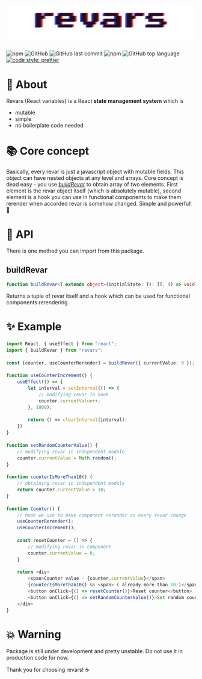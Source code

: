 # ![Revars logo](/revars.svg "Logo")
![npm](https://img.shields.io/npm/v/revars)
![GitHub](https://img.shields.io/github/license/alevnyacow/revars)
![GitHub last commit](https://img.shields.io/github/last-commit/alevnyacow/revars)
![npm](https://img.shields.io/npm/dm/revars)
![GitHub top language](https://img.shields.io/github/languages/top/alevnyacow/revars)
[![code style: prettier](https://img.shields.io/badge/code_style-prettier-ff69b4.svg?style=flat-square)](https://github.com/prettier/prettier)

# 💫 About

Revars (React variables) is a React **state management system** which is

- mutable
- simple 
- no boilerplate code needed

# 📚 Core concept

Basically, every revar is just a javascript object with mutable fields. This object can have nested objects at any level and arrays. Core concept is dead easy - you use [*buildRevar*](#create-revar) to obtain array of two elements. First element is the revar object itself (which is absolutely mutable), second element is a hook you can use in functional components to make them rerender when accorded revar is somehow changed. Simple and powerful! 🚀

# 📔 API

There is one method you can import from this package.

## <a id='create-use-revar'></a>**buildRevar**

```ts
function buildRevar<T extends object>(initialState: T): [T, () => void]
```

Returns a tuple of revar itself and a hook which can be used for functional components rerendering.

# ✨ Example

```ts
import React, { useEffect } from "react";
import { buildRevar } from "revars";

const [counter, useCounterRerender] = buildRevar({ currentValue: 0 });

function useCounterIncrement() {
    useEffect(() => {
        let interval = setInterval(() => {
            // modifying revar in hook
            counter.currentValue++;
        }, 1000);

        return () => clearInterval(interval); 
    })
}

function setRandomCounterValue() {
    // modifying revar in independent module
    counter.currentValue = Math.random();
}

function counterIsMoreThan10() {
    // obtaining revar in independent module
    return counter.currentValue > 10;
}

function Counter() {
    // hook we use to make component rerender on every revar change
    useCounterRerender();
    useCounterIncrement();

    const resetCounter = () => {
        // modifying revar in component
        counter.currentValue = 0;
    }

    return <div>
        <span>Counter value - {counter.currentValue}</span>
        {counterIsMoreThan10() && <span> ( already more than 10!)</span>}
        <button onClick={() => resetCounter()}>Reset counter</button>
        <button onClick={() => setRandomCounterValue()}>Set random counter</button>
    </div>
}
```

# 💥 Warning

Package is still under development and pretty unstable. Do not use it in production code for now.

Thank you for choosing revars! ☕